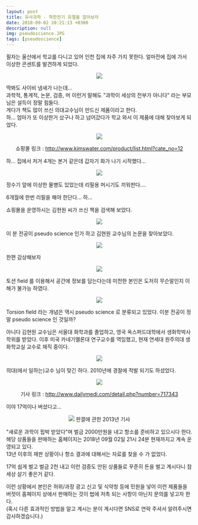 ```yaml
---
layout: post
title: 유사과학 - 착한전기 유엘을 알아보자
date: 2018-09-02 20:21:13 +0300
description: null
img: pseudoscience.JPG
tags: [pseudoscience]
---
```


필자는 울산에서 학교를 다니고 있어 인천 집에 자주 가지 못한다. 얼마전에 집에 가서 이상한 콘센트를 발견하게 되었다.


<center><img src="https://trello-attachments.s3.amazonaws.com/5b29ec749cfb0d90ada47d03/5b8bcaf9876fc46a38e89a87/b37467d6a82306611b85eb1ac116e9fe/image.png"></center>

딱봐도 사이비 냄새가 나는데... <br>
과학적, 통계적, 논문, 검증, 머 이런거 말해도 "과학이 세상의 전부가 아니다" 라는 부모님은 설득이 정말 힘들다. <br>
게다가 책도 많이 쓰신 의대교수님이 만드신 제품이라고 한다. <br>
하... 엄마가 또 이상한거 샀구나 하고 넘어갔다가 학교 와서 이 제품에 대해 찾아보게 되었다.


<center><img src = "https://trello-attachments.s3.amazonaws.com/5b29ec749cfb0d90ada47d03/5b8bcb0650c50c0e2f67294d/a6c89ff85877f917d863331301571a27/image.png">


쇼핑몰 링크 : http://www.kimswater.com/product/list.html?cate_no=12</center>

하... 집에서 저거 4개는 본거 같은데 갑자기 화가 나기 시작했다...

<center><img src="https://trello-attachments.s3.amazonaws.com/5b29ec749cfb0d90ada47d03/5b8bcb09dd28700395e86ca5/b09780d8ccb87299c96a91cb506896fc/image.png"></center>


정수기 앞에 이상한 물병도 있었는데 리필용 머시기도 끼워판다....

6개월에 한번 리필을 해야 한단다... 하...




쇼핑몰을 운영하시는 김현원 씨가 쓰신 책을 검색해 보았다.

<center><img src="https://trello-attachments.s3.amazonaws.com/5b29ec749cfb0d90ada47d03/5b8bcb0d2b0cd6223be0676a/2c733f4b45ebe25822cc24e3a6c64e1b/image.png"></center>



이 분 전공이 pseudo science 인가 하고 김현원 교수님의 논문을 찾아보았다.



<center><img src="https://trello-attachments.s3.amazonaws.com/5b29ec749cfb0d90ada47d03/5b8bcb0d2b0cd6223be0676a/f6769d34a3d76e3346b456318b248f32/image.png"></center>



한편 감상해보자



<center><img src="https://trello-attachments.s3.amazonaws.com/5b29ec749cfb0d90ada47d03/5b8bcb0d2b0cd6223be0676a/65dacb23ced61ee5a5ea37a0bad7dc44/image.png"></center>



토션 field 를 이용해서 공간에 정보를 담는다는데 미천한 본인은 도저히 무슨말인지 이해가 불가능 하였다.



<center><img src="https://trello-attachments.s3.amazonaws.com/5b29ec749cfb0d90ada47d03/5b8bcb0d2b0cd6223be0676a/58c042ec4be0589326a1c5198e9ef2c1/image.png"></center>



Torsion field 라는 개념은 역시 pseudo science 로 분류되고 있었다. 이분 전공이 정말 pseudo science 인 것일까?

아니다 김현원 교수님은 서울대 화학과를 졸업하고, 영국 옥스퍼드대학에서 생화학박사 학위를 받았다. 이후 미국 카네기멜론대 연구교수를 역임했고, 현재 연세대 원주의대 생화학교실 교수로 재직 중이다.



<center><img src="https://trello-attachments.s3.amazonaws.com/5b29ec749cfb0d90ada47d03/5b8bcb1b74fd073443527906/b9b11fbadc2ea2e2f1b27797bfa0e381/image.png"></center>


의대(에서 일하는)교수 님이 맞긴 하다. 2010년에 경찰에 적발 되기도 하셨었다.



<center><img src="https://trello-attachments.s3.amazonaws.com/5b29ec749cfb0d90ada47d03/5b8bce4641d6fa1eb2777f73/46f94606ec396878a87546f38f9f753c/image.png">


기사 링크 : http://www.dailymedi.com/detail.php?number=717343</center> 



이야 17억이나 버셨다고... 



<center><img src="https://trello-attachments.s3.amazonaws.com/5b29ec749cfb0d90ada47d03/5b8bcfbffcb78425f7dc663e/f74d707338128e9c62badc49e87aeb20/image.png">
판결에 관한 2013년 기사 <br></center>




"새로운 과학이 핍박 받았다"며 벌금 2000만원을 내고 항소를 준비하고 있으시다 한다. <br>
해당 상품들을 판매하는 홈페이지는 2018년 09월 02일 21시 24분 현재까지고 계속 운영되고 있다. <br>
13년 이후의 재판 상황이나 항소 결과에 대해서는 자료를 찾을 수 가 없었다. <br>


17억 쉽게 벌고 벌금 2천 내고 이런 검증도 안된 상품들로 꾸준히 돈을 벌고 계시다니 참 세상 살기 좋은거 같다. 

이런 상황에서 본인은 허위/과장 광고 신고 및 식약청 등에 민원을 넣어 이런 제품들을 버젓이 홈페이지 상에서 판매하는 것이 법에 저촉 되는 사항이 아닌지 문의를 넣고자 한다. <br> 
(혹시 다른 효과적인 방법을 알고 계시는 분이 계시다면 SNS로 연락 주셔서 알려주시면 감사하겠습니다.)